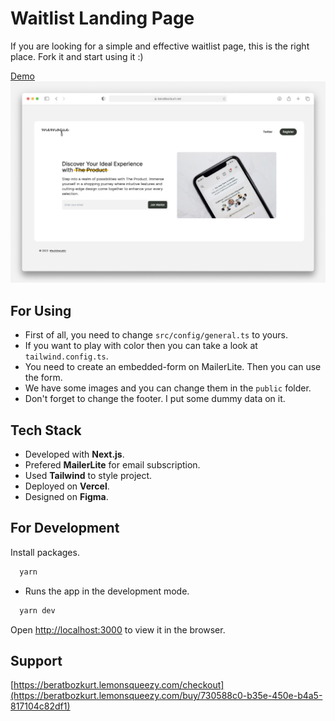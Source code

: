 
# Waitlist Landing Page

If you are looking for a simple and effective waitlist page, this is the right place. Fork it and start using it :) 

[Demo](https://waitlist-landing-page.vercel.app/)
![](./screenshot.jpg)

## For Using
- First of all, you need to change `src/config/general.ts` to yours.
- If you want to play with color then you can take a look at `tailwind.config.ts`.
- You need to create an embedded-form on MailerLite. Then you can use the form.
- We have some images and you can change them in the `public` folder.
- Don't forget to change the footer. I put some dummy data on it.

## Tech Stack
- Developed with **Next.js**.
- Prefered **MailerLite** for email subscription. 
- Used **Tailwind** to style project.
- Deployed on **Vercel**.
- Designed on **Figma**.


## For Development

Install packages.
```bash
  yarn
```

- Runs the app in the development mode.

```bash
  yarn dev
```
Open [http://localhost:3000](http://localhost:3000) to view it in the browser.

## Support

[https://beratbozkurt.lemonsqueezy.com/checkout](https://beratbozkurt.lemonsqueezy.com/buy/730588c0-b35e-450e-b4a5-817104c82df1)
